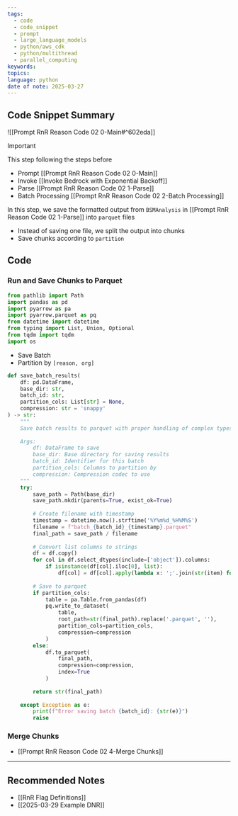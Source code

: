 ```yaml
---
tags:
  - code
  - code_snippet
  - prompt
  - large_language_models
  - python/aws_cdk
  - python/multithread
  - parallel_computing
keywords: 
topics: 
language: python
date of note: 2025-03-27
---
```


## Code Snippet Summary

![[Prompt RnR Reason Code 02 0-Main#^602eda]]

>[!important]
>This step following the steps before
>- Prompt [[Prompt RnR Reason Code 02 0-Main]]
>- Invoke [[Invoke Bedrock with Exponential Backoff]]
>- Parse [[Prompt RnR Reason Code 02 1-Parse]]
>- Batch Processing [[Prompt RnR Reason Code 02 2-Batch Processing]]
>
>In this step, we save the formatted output from `BSMAnalysis` in [[Prompt RnR Reason Code 02 1-Parse]] into `parquet` files
>- Instead of saving one file, we split the output into chunks
>- Save chunks according to `partition`


## Code
### Run and Save Chunks to Parquet

```python
from pathlib import Path
import pandas as pd
import pyarrow as pa
import pyarrow.parquet as pq
from datetime import datetime
from typing import List, Union, Optional
from tqdm import tqdm
import os
```

- Save Batch
- Partition by `[reason, org]`

```python
def save_batch_results(
    df: pd.DataFrame,
    base_dir: str,
    batch_id: str,
    partition_cols: List[str] = None,
    compression: str = 'snappy'
) -> str:
    """
    Save batch results to parquet with proper handling of complex types
    
    Args:
        df: DataFrame to save
        base_dir: Base directory for saving results
        batch_id: Identifier for this batch
        partition_cols: Columns to partition by
        compression: Compression codec to use
    """
    try:
        save_path = Path(base_dir)
        save_path.mkdir(parents=True, exist_ok=True)
        
        # Create filename with timestamp
        timestamp = datetime.now().strftime('%Y%m%d_%H%M%S')
        filename = f"batch_{batch_id}_{timestamp}.parquet"
        final_path = save_path / filename
        
        # Convert list columns to strings
        df = df.copy()
        for col in df.select_dtypes(include=['object']).columns:
            if isinstance(df[col].iloc[0], list):
                df[col] = df[col].apply(lambda x: ';'.join(str(item) for item in x) if isinstance(x, list) else x)
        
        # Save to parquet
        if partition_cols:
            table = pa.Table.from_pandas(df)
            pq.write_to_dataset(
                table,
                root_path=str(final_path).replace('.parquet', ''),
                partition_cols=partition_cols,
                compression=compression
            )
        else:
            df.to_parquet(
                final_path,
                compression=compression,
                index=True
            )
        
        return str(final_path)
    
    except Exception as e:
        print(f"Error saving batch {batch_id}: {str(e)}")
        raise
```

### Merge Chunks

- [[Prompt RnR Reason Code 02 4-Merge Chunks]]



-----------
##  Recommended Notes

- [[RnR Flag Definitions]]
- [[2025-03-29 Example DNR]]